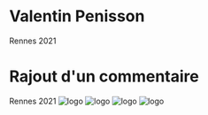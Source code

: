 # Valentin Penisson 
Rennes 2021 
# Rajout d'un commentaire
Rennes 2021
![logo](https://intranet.univ-rennes2.fr/sites/default/files/resize/UHB/SERVICE-COMMUNICATION/logor2-noir-150x147.png)
![logo](https://intranet.univ-rennes2.fr/sites/default/files/resize/UHB/SERVICE-COMMUNICATION/logor2-noir-150x147.png)
![logo](https://intranet.univ-rennes2.fr/sites/default/files/resize/UHB/SERVICE-COMMUNICATION/logor2-noir-150x147.png)
![logo](https://intranet.univ-rennes2.fr/sites/default/files/resize/UHB/SERVICE-COMMUNICATION/logor2-noir-150x147.png)
